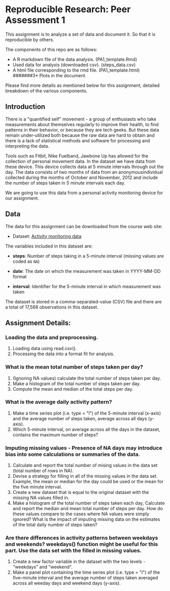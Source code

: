 Reproducible Research: Peer Assessment 1
===============================

This assignment is to analyze a set of data and document it. So that it is reproducible by others. 

The components of this repo are as follows:  

* A R markdown file of the data analysis. (PA1_template.Rmd)  
* Used data for analysis (downloaded csv). (steps_data.csv)  
* A html file corresponding to the rmd file.  (PA1_template.html)  
#######3* Plots in the document.  

Please find more details as mentioned below for this assignment, detailed breakdown of the various components.

## Introduction

There is a "quantified self" movement - a group of enthusiasts who take measurements about themselves regularly to improve their health, to find patterns in their behavior, or because they are tech geeks. But these data remain under-utilized both because the raw data are hard to obtain and there is a lack of statistical methods and software for processing and interpreting the data.

Tools such as Fitbit, Nike Fuelband, Jawbone Up has allowed for the collection of personal movement data. In the dataset we have data from these device. This device collects data at 5 minute intervals through out the day. The data consists of two months of data from an anonymousindividual collected during the months of October and November, 2012 and include the number of steps taken in 5 minute intervals each day.

We are going to use this data from a personal activity monitoring device for our assignment.


## Data

The data for this assignment can be downloaded from the course web site:

* Dataset: [Activity monitoring data](https://d396qusza40orc.cloudfront.net/repdata%2Fdata%2Factivity.zip)

The variables included in this dataset are:

* **steps**: Number of steps taking in a 5-minute interval (missing values are coded as `NA`)

* **date**: The date on which the measurement was taken in YYYY-MM-DD format

* **interval**: Identifier for the 5-minute interval in which measurement was taken

The dataset is stored in a comma-separated-value (CSV) file and there are a total of 17,568 observations in this dataset.


## Assignment Details:

### **Loading the data and preprocessing.**
  1. Loading data using read.csv().    
  2. Processing the data into a format fit for analysis.
  
### **What is the mean total number of steps taken per day?**
  1. (Ignoring NA values) calculate the total number of steps taken per day.  
  2. Make a histogram of the total number of steps taken per day.  
  3. Compute the mean and median of the total steps per day. 
  
### **What is the average daily activity pattern?**
  1. Make a time series plot (i.e. type = "l") of the 5-minute interval (x-axis) and the average number of steps taken, average across all days (y-axis).  
  2. Which 5-minute interval, on average across all the days in the dataset, contains the maximum number of steps?  
  
### **Imputing missing values -** Presence of NA days may introduce bias into some calculations or summaries of the data.  
  1. Calculate and report the total number of mising values in the data set (total number of rows in NA).  
  2. Devise a strategy for filling in all of the missing values in the data set. Example, the mean or median for the day could be used or the mean for the five minute interval.  
  3. Create a new dataset that is equal to the original dataset with the missing NA values filled in.  
  4. Make a histogram of the total number of steps taken each day, Calculate and report the median and mean total number of steps per day. How do these values compare to the cases where NA values were simply ignored? What is the impact of imputing missing data on the estimates of the total daily number of steps taken?
  
### **Are there differences in activity patterns between weekdays and weekends?** weekdays() function might be useful for this part. Use the data set with the filled in missing values.  
  1. Create a new factor variable in the dataset with the two levels - "weekdays" and "weekend".  
  2. Make a panel plot containing the time series plot (i.e. type = "l") of the five-minute interval and the average number of steps taken averaged across all weeday days and weekend days (y-axis).  
